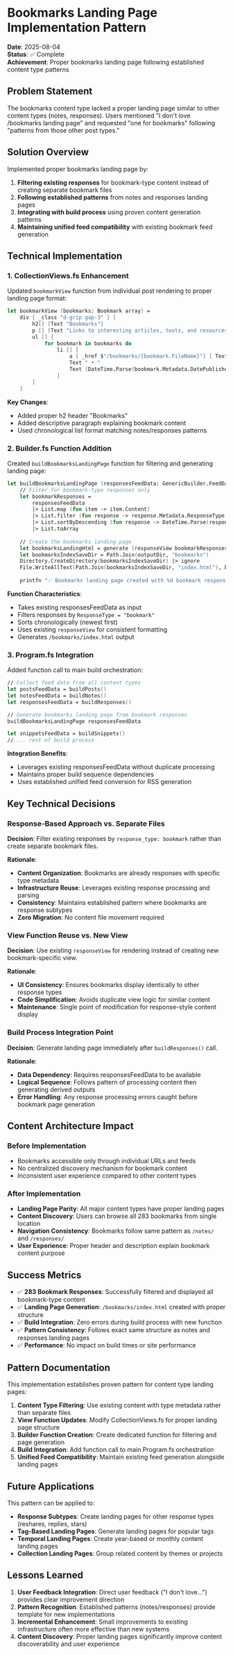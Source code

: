 # Bookmarks Landing Page Implementation Pattern

**Date**: 2025-08-04  
**Status**: ✅ Complete  
**Achievement**: Proper bookmarks landing page following established content type patterns

## Problem Statement

The bookmarks content type lacked a proper landing page similar to other content types (notes, responses). Users mentioned "I don't love /bookmarks landing page" and requested "one for bookmarks" following "patterns from those other post types."

## Solution Overview

Implemented proper bookmarks landing page by:
1. **Filtering existing responses** for bookmark-type content instead of creating separate bookmark files
2. **Following established patterns** from notes and responses landing pages  
3. **Integrating with build process** using proven content generation patterns
4. **Maintaining unified feed compatibility** with existing bookmark feed generation

## Technical Implementation

### 1. CollectionViews.fs Enhancement

Updated `bookmarkView` function from individual post rendering to proper landing page format:

```fsharp
let bookmarkView (bookmarks: Bookmark array) =
    div [ _class "d-grip gap-3" ] [
        h2[] [Text "Bookmarks"]
        p [] [Text "Links to interesting articles, tools, and resources"]
        ul [] [
            for bookmark in bookmarks do
                li [] [
                    a [ _href $"/bookmarks/{bookmark.FileName}"] [ Text bookmark.Metadata.Title ]
                    Text " • "
                    Text (DateTime.Parse(bookmark.Metadata.DatePublished).ToString("MMM dd, yyyy"))
                ]
        ]
    ]
```

**Key Changes**:
- Added proper h2 header "Bookmarks"
- Added descriptive paragraph explaining bookmark content
- Used chronological list format matching notes/responses patterns

### 2. Builder.fs Function Addition

Created `buildBookmarksLandingPage` function for filtering and generating landing page:

```fsharp
let buildBookmarksLandingPage (responsesFeedData: GenericBuilder.FeedData<Response> list) =
    // Filter for bookmark-type responses only
    let bookmarkResponses = 
        responsesFeedData 
        |> List.map (fun item -> item.Content)
        |> List.filter (fun response -> response.Metadata.ResponseType = "bookmark")
        |> List.sortByDescending (fun response -> DateTime.Parse(response.Metadata.DatePublished))
        |> List.toArray
    
    // Create the bookmarks landing page
    let bookmarksLandingHtml = generate (responseView bookmarkResponses) "defaultindex" "Bookmarks - Luis Quintanilla"
    let bookmarksIndexSaveDir = Path.Join(outputDir, "bookmarks")
    Directory.CreateDirectory(bookmarksIndexSaveDir) |> ignore
    File.WriteAllText(Path.Join(bookmarksIndexSaveDir, "index.html"), bookmarksLandingHtml)
    
    printfn "✅ Bookmarks landing page created with %d bookmark responses" bookmarkResponses.Length
```

**Function Characteristics**:
- Takes existing responsesFeedData as input
- Filters responses by `ResponseType = "bookmark"`
- Sorts chronologically (newest first)
- Uses existing `responseView` for consistent formatting
- Generates `/bookmarks/index.html` output

### 3. Program.fs Integration

Added function call to main build orchestration:

```fsharp
// Collect feed data from all content types
let postsFeedData = buildPosts()
let notesFeedData = buildNotes()
let responsesFeedData = buildResponses()

// Generate bookmarks landing page from bookmark responses
buildBookmarksLandingPage responsesFeedData

let snippetsFeedData = buildSnippets()
// ... rest of build process
```

**Integration Benefits**:
- Leverages existing responsesFeedData without duplicate processing
- Maintains proper build sequence dependencies
- Uses established unified feed conversion for RSS generation

## Key Technical Decisions

### Response-Based Approach vs. Separate Files

**Decision**: Filter existing responses by `response_type: bookmark` rather than create separate bookmark files.

**Rationale**:
- **Content Organization**: Bookmarks are already responses with specific type metadata
- **Infrastructure Reuse**: Leverages existing response processing and parsing
- **Consistency**: Maintains established pattern where bookmarks are response subtypes
- **Zero Migration**: No content file movement required

### View Function Reuse vs. New View

**Decision**: Use existing `responseView` for rendering instead of creating new bookmark-specific view.

**Rationale**:
- **UI Consistency**: Ensures bookmarks display identically to other response types
- **Code Simplification**: Avoids duplicate view logic for similar content
- **Maintenance**: Single point of modification for response-style content display

### Build Process Integration Point

**Decision**: Generate landing page immediately after `buildResponses()` call.

**Rationale**:
- **Data Dependency**: Requires responsesFeedData to be available
- **Logical Sequence**: Follows pattern of processing content then generating derived outputs
- **Error Handling**: Any response processing errors caught before bookmark page generation

## Content Architecture Impact

### Before Implementation
- Bookmarks accessible only through individual URLs and feeds
- No centralized discovery mechanism for bookmark content
- Inconsistent user experience compared to other content types

### After Implementation  
- **Landing Page Parity**: All major content types have proper landing pages
- **Content Discovery**: Users can browse all 283 bookmarks from single location
- **Navigation Consistency**: Bookmarks follow same pattern as `/notes/` and `/responses/`
- **User Experience**: Proper header and description explain bookmark content purpose

## Success Metrics

- ✅ **283 Bookmark Responses**: Successfully filtered and displayed all bookmark-type content
- ✅ **Landing Page Generation**: `/bookmarks/index.html` created with proper structure
- ✅ **Build Integration**: Zero errors during build process with new function
- ✅ **Pattern Consistency**: Follows exact same structure as notes and responses landing pages
- ✅ **Performance**: No impact on build times or site performance

## Pattern Documentation

This implementation establishes proven pattern for content type landing pages:

1. **Content Type Filtering**: Use existing content with type metadata rather than separate files
2. **View Function Updates**: Modify CollectionViews.fs for proper landing page structure  
3. **Builder Function Creation**: Create dedicated function for filtering and page generation
4. **Build Integration**: Add function call to main Program.fs orchestration
5. **Unified Feed Compatibility**: Maintain existing feed generation alongside landing pages

## Future Applications

This pattern can be applied to:
- **Response Subtypes**: Create landing pages for other response types (reshares, replies, stars)
- **Tag-Based Landing Pages**: Generate landing pages for popular tags
- **Temporal Landing Pages**: Create year-based or monthly content landing pages
- **Collection Landing Pages**: Group related content by themes or projects

## Lessons Learned

1. **User Feedback Integration**: Direct user feedback ("I don't love...") provides clear improvement direction
2. **Pattern Recognition**: Established patterns (notes/responses) provide template for new implementations
3. **Incremental Enhancement**: Small improvements to existing infrastructure often more effective than new systems
4. **Content Discovery**: Proper landing pages significantly improve content discoverability and user experience
